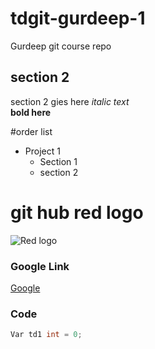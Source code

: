 # tdgit-gurdeep-1
Gurdeep git course repo

## section 2
section 2 gies here
*italic text* <br/>
**bold here**

#order list
* Project 1
    * Section 1
    * section 2

# git hub red logo
![Red logo](https://www.vision-et-cognition.com/wp-content/uploads/2017/10/github.png)

### Google Link
[Google](http://google.com)

### Code
``` C#
Var td1 int = 0;
```


